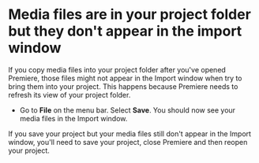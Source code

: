 # Media files are in your project folder but they don't appear in the import window

If you copy media files into your project folder after you've opened Premiere, those files might not appear in the Import window when try to bring them into your project. This happens because Premiere needs to refresh its view of your project folder.

* Go to **File** on the menu bar. Select **Save**. You should now see your media files in the Import window. 

If you save your project but your media files still don't appear in the Import window, you'll need to save your project, close Premiere and then reopen your project.
